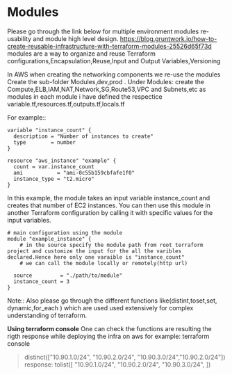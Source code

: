 # Modules

Please go through the link below for multiple environment modules re-usability and module high level design.
https://blog.gruntwork.io/how-to-create-reusable-infrastructure-with-terraform-modules-25526d65f73d
modules are a way to organize and reuse Terraform configurations,Encapsulation,Reuse,Input and Output Variables,Versioning


In AWS when creating the networking components we re-use the modules
Create the sub-folder Modules,dev,prod .
Under Modules: create the Compute,ELB,IAM,NAT,Network,SG,Route53,VPC and Subnets,etc as modules
in each module i have defined the respectice variable.tf,resources.tf,outputs.tf,locals.tf

For example::
```
variable "instance_count" {
  description = "Number of instances to create"
  type        = number
}

resource "aws_instance" "example" {
  count = var.instance_count
  ami           = "ami-0c55b159cbfafe1f0"
  instance_type = "t2.micro"
}
```

In this example, the module takes an input variable instance_count and creates that number of EC2 instances. You can then use this module in another Terraform configuration by calling it with specific values for the input variables.

```
# main configuration using the module
module "example_instance" {
    # in the source specify the module path from root terraform project and customize the input for the all the varibles declared.Hence here only one varaible is "instance_count"
    # we can call the module locally or remotely(http url)

  source         = "./path/to/module"
  instance_count = 3
}

```
Note::
Also please go through the different functions like(distint,toset,set, dynamic,for_each ) which are used used extensively for complex understanding of terraform.

**Using terraform console**
One can check the functions are resulting the rigth response while deploying the infra on aws
for example:
terraform console
>distinct(["10.90.1.0/24", "10.90.2.0/24", "10.90.3.0/24","10.90.2.0/24"])
response:
tolist([
  "10.90.1.0/24",
  "10.90.2.0/24",
  "10.90.3.0/24",
])




